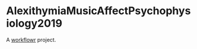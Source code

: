 # AlexithymiaMusicAffectPsychophysiology2019

A [workflowr][] project.

[workflowr]: https://github.com/jdblischak/workflowr
